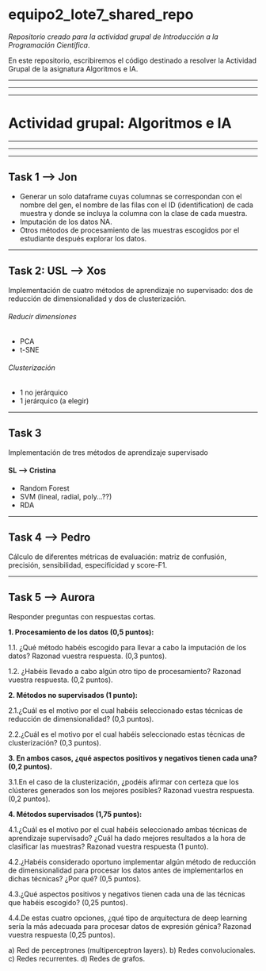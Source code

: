 # equipo2_lote7_shared_repo

*Repositorio creado para la actividad grupal de Introducción a la Programación Científica*.

En este repositorio, escribiremos el código destinado a resolver la Actividad Grupal de la asignatura Algoritmos e IA.

*********************************************************************************************
*********************************************************************************************
*********************************************************************************************
# Actividad grupal: Algoritmos e IA
*********************************************************************************************
******************************************************************************************************************************************************************************************
*********
## Task 1 --> Jon
- Generar un solo dataframe cuyas columnas se correspondan con el nombre del gen, el nombre de las filas con el ID (identification) de cada muestra y donde se incluya la columna con la clase de cada muestra.
- Imputación de los datos NA.
- Otros métodos de procesamiento de las muestras escogidos por el estudiante después explorar los datos.

**********
## Task 2: USL --> Xos
Implementación de cuatro métodos de aprendizaje no supervisado: dos de reducción de dimensionalidad y dos de clusterización. 
###### Reducir dimensiones
- PCA
- t-SNE

###### Clusterización
- 1 no jerárquico
- 1 jerárquico (a elegir)

*********
## Task 3
Implementación de tres métodos de aprendizaje supervisado
#### SL --> Cristina
- Random Forest
- SVM (lineal, radial, poly...??)
- RDA

*********
## Task 4 --> Pedro
Cálculo de diferentes métricas de evaluación: matriz de confusión, precisión, sensibilidad, especificidad y score-F1. 

*********
## Task 5 --> Aurora
Responder preguntas con respuestas cortas.

**1. Procesamiento de los datos (0,5 puntos):**

1.1. ¿Qué método habéis escogido para llevar a cabo la imputación de los datos? Razonad vuestra respuesta. (0,3 puntos).

1.2. ¿Habéis llevado a cabo algún otro tipo de procesamiento? Razonad vuestra respuesta. (0,2 puntos).

**2. Métodos no supervisados (1 punto):**

2.1.¿Cuál es el motivo por el cual habéis seleccionado estas técnicas de reducción de dimensionalidad? (0,3 puntos).

2.2.¿Cuál es el motivo por el cual habéis seleccionado estas técnicas de clusterización? (0,3 puntos).

**3. En ambos casos, ¿qué aspectos positivos y negativos tienen cada una? (0,2 puntos).**

3.1.En el caso de la clusterización, ¿podéis afirmar con certeza que los clústeres generados son los mejores posibles? Razonad vuestra respuesta. (0,2 puntos).

**4. Métodos supervisados (1,75 puntos):**

4.1.¿Cuál es el motivo por el cual habéis seleccionado ambas técnicas de aprendizaje supervisado? ¿Cuál ha dado mejores resultados a la hora de clasificar las muestras? Razonad vuestra respuesta (1 punto).

4.2.¿Habéis considerado oportuno implementar algún método de reducción de dimensionalidad para procesar los datos antes de implementarlos en dichas técnicas? ¿Por qué? (0,5 puntos).

4.3.¿Qué aspectos positivos y negativos tienen cada una de las técnicas que habéis escogido? (0,25 puntos).

4.4.De estas cuatro opciones, ¿qué tipo de arquitectura de deep learning sería la más adecuada para procesar datos de expresión génica? Razonad vuestra respuesta (0,25 puntos).

a) Red de perceptrones (multiperceptron layers).
b) Redes convolucionales.
c) Redes recurrentes.
d) Redes de grafos.
